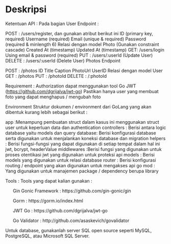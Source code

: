 
# Deskripsi

Ketentuan API :
Pada bagian User Endpoint :

POST : /users/register, dan gunakan atribut berikut ini
ID (primary key, required)
Username (required)
Email (unique & required) 
Password (required & minlength 6)
Relasi dengan model Photo (Gunakan constraint cascade)
Created At (timestamp)
Updated At (timestamp)
GET: /users/login
Using email & password (required)
PUT : /users/:userId (Update User)
DELETE : /users/:userId (Delete User)
Photos Endpoint

POST : /photos 
ID
Title
Caption
PhotoUrl
UserID
Relasi dengan model User
GET : /photos
PUT : /photoId
DELETE : /:photoId


Requirement :
Authorization dapat menggunakan tool Go JWT (https://github.com/dgrijalva/jwt-go) 
Pastikan hanya user yang membuat foto yang dapat menghapus / mengubah foto


Environment
Struktur dokumen / environment dari GoLang yang akan dibentuk kurang lebih sebagai berikut :

app :Menampung pembuatan struct dalam kasus ini menggunakan struct user untuk keperluan data dan authentication
controllers : Berisi antara logic database yaitu models dan query
database: Berisi konfigurasi database serta digunakan untuk menjalankan koneksi database dan migration
helpers : Berisi fungsi-fungsi yang dapat digunakan di setiap tempat dalam hal ini jwt, bcrypt, headerValue
middlewares :Berisi fungsi yang digunakan untuk proses otentikasi jwt yang digunakan untuk proteksi api
models : Berisi models yang digunakan untuk relasi database 
router : Berisi konfigurasi routing / endpoint yang akan digunakan untuk mengakses api
go mod : Yang digunakan untuk manajemen package / dependency berupa library


Tools :
Tools yang dapat kalian gunakan : 

<ol>Gin Gonic Framework : https://github.com/gin-gonic/gin </ol>
<ol>Gorm : https://gorm.io/index.html </ol>
<ol>JWT Go : https://github.com/dgrijalva/jwt-go </ol>
<ol>Go Validator : http://github.com/asaskevich/govalidator </ol>


Untuk database, gunakanlah server SQL open source seperti MySQL, PostgreSQL, atau Microsoft SQL Server.
